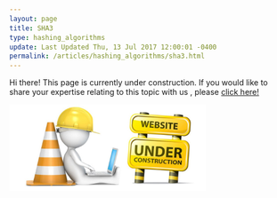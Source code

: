 ```yaml
---
layout: page
title: SHA3
type: hashing_algorithms
update: Last Updated Thu, 13 Jul 2017 12:00:01 -0400
permalink: /articles/hashing_algorithms/sha3.html
---
```

Hi there! This page is currently under construction. If you would like to share your expertise relating to this topic with us , please <a href="/CONTRIBUTING-template.md">click here!</a>

<img src="/img/common/under_construction.jpg" style="width:70%;height:70%;" alt="under construction image">
